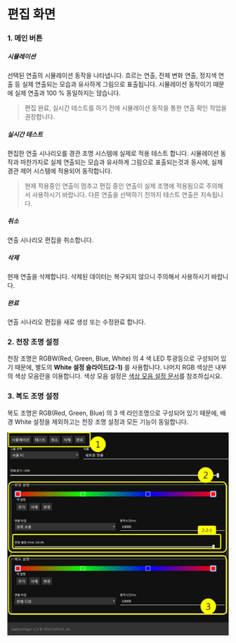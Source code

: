 # 편집 화면

### 1. 메인 버튼
##### 시뮬레이션
선택된 연출의 시뮬레이션 동작을 나타냅니다.
흐르는 연출, 전체 변화 연출, 정지색 연출 등 실제 연출되는 모습과 유사하게 그림으로 표출됩니다.
시뮬레이션 동작이기 때문에 실제 연출과 100 % 동일하지는 않습니다.

> 편집 완료, 실시간 테스트를 하기 전에 시뮬레이션 동작을 통한 연출 확인 작업을 권장합니다.

##### 실시간 테스트
편집한 연출 시나리오를 경관 조명 시스템에 실제로 적용 테스트 합니다.
시뮬레이션 동작과 마찬가지로 실제 연출되는 모습과 유사하게 그림으로 표출되는것과 동시에,
실제 경관 제어 시스템에 적용되어 동작합니다.

> 현재 적용중인 연출이 멈추고 편집 중인 연출이 실제 조명에 적용됨으로 주의해서 사용하시기 바랍니다.
> 다른 연출을 선택하기 전까지 테스트 연출은 지속됩니다.

##### 취소
연출 시나리오 편집을 취소합니다.

##### 삭제
현재 연출을 삭제합니다. 삭제된 데이터는 복구되지 않으니 주의해서 사용하시기 바랍니다.

##### 완료
연출 시나리오 편집을 새로 생성 또는 수정완료 합니다.

### 2. 천장 조명 설정
천장 조명은 RGBW(Red, Green, Blue, White) 의 4 색 LED 투광등으로 구성되어 있기 때문에,
별도의 **White 설정 슬라이드(2-1)** 를 사용합니다.
나머지 RGB 색상은 내부의 색상 모음란을 이용합니다.
색상 모음 설정은 [색상 모음 설정 문서](editor/color.md)를 참조하십시요.

### 3. 복도 조명 설정
복도 조명은 RGB(Red, Green, Blue) 의 3 색 라인조명으로 구성되어 있기 때문에,
배경 White 설정을 제외하고는 천장 조명 설정과 모든 기능이 동일합니다.

![전체 화면](image/set/total.jpg)

